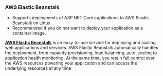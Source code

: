 ### AWS Elastic Beanstalk

* Supports deployments of ASP.NET Core applications to AWS Elastic Beanstalk on Linux.
* Recommended if you do not want to deploy your application as a container image.

[**AWS Elastic Beanstalk**](https://aws.amazon.com/elasticbeanstalk/) is an easy-to-use service for deploying and scaling web applications and services. AWS Elastic Beanstalk automatically handles the deployment, from capacity provisioning, load balancing, auto-scaling to application health monitoring. At the same time, you retain full control over the AWS resources powering your application and can access the underlying resources at any time
